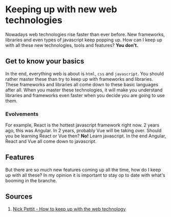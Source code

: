 # Keeping up with new web technologies

Nowadays web technologies rise faster than ever before. New frameworks, libraries and even types of javascript keep popping up. How can I keep up with all these new technologies, tools and features? **You don't.**

## Get to know your basics
In the end, everything web is about is `html`, `css` and `javascript`. You should rather master these than try to keep up with frameworks and libraries. These frameworks and libraries all come down to these basic languages after all. When you master these technologies, it will make you understand libraries and frameworks even faster when you decide you are going to use them. 

### Evolvements
For example, React is the hottest javascript framework right now. 2 years ago, this was Angular. In 2 years, probably Vue will be taking over. Should you be learning React or Vue then? **No!** Learn javascript. In the end Angular, React and Vue all come down to javascript. 

## Features
But there are so much new features coming up all the time, how do I keep up with all these? In my opinion it is important to stay op to date with what's booming in the branche.

## Sources
1. [Nick Pettit - How to keep up with the web technology](http://blog.teamtreehouse.com/how-to-keep-up-with-the-web-industry)
